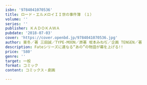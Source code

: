 ```yaml
---
isbn: '9784041070536'
title: ロード・エルメロイＩＩ世の事件簿　（１）
volume: ''
series: ''
publisher: ＫＡＤＯＫＡＷＡ
pubdate: '2018-07-03'
cover: 'https://cover.openbd.jp/9784041070536.jpg'
author: 東冬／著 三田誠／TYPE-MOON／原著 坂本みねぢ／企画 TENGEN／著
description: Fateシリーズに連なる“あの”の物語が幕を上げる!!
price: '580'
genre: ''
target: 一般
format: コミック
content: コミックス・劇画

---
```


